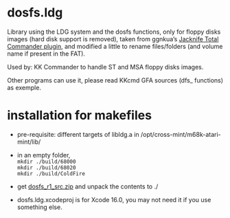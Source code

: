 # dosfs.ldg

Library using the LDG system and the dosfs functions, only for floppy disks images (hard disk support is removed), taken from ggnkua’s [Jacknife Total Commander plugin](https://github.com/ggnkua/Jacknife/), and modified a little to rename files/folders (and volume name if present in the FAT).

Used by: KK Commander to handle ST and MSA floppy disks images. 

Other programs can use it, please read KKcmd GFA sources (dfs_ functions) as exemple.

# installation for makefiles

- pre-requisite: different targets of libldg.a in /opt/cross-mint/m68k-atari-mint/lib/

- in an empty folder,  
   ```mkdir ./build/68000```  
   ```mkdir ./build/68020```  
   ```mkdir ./build/ColdFire```  

- get [dosfs_r1_src.zip](https://ptonthat.fr/files/dosfs/dosfs_r1_src.zip) and unpack the contents to ./

- dosfs.ldg.xcodeproj is for Xcode 16.0, you may not need it if you use something else.
